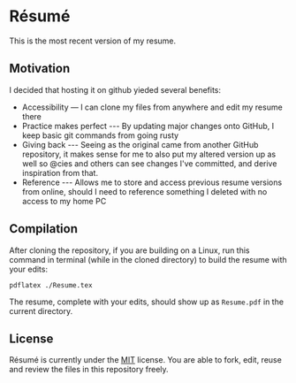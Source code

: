 # Résumé

This is the most recent version of my resume. 

## Motivation

I decided that hosting it on github yieded several benefits:

* Accessibility &mdash; I can clone my files from anywhere and edit my resume there
* Practice makes perfect --- By updating major changes onto GitHub, I keep basic git commands from going rusty
* Giving back --- Seeing as the original came from another GitHub repository, it makes sense for me to also put my altered version up as well so @cies and others can see changes I've committed, and derive inspiration from that.
* Reference --- Allows me to store and access previous resume versions from online, should I need to reference something I deleted with no access to my home PC

## Compilation

After cloning the repository, if you are building on a Linux, run this command in terminal (while in the cloned directory) to build the resume with your edits:

```pdflatex ./Resume.tex```

The resume, complete with your edits, should show up as `Resume.pdf` in the current directory.

## License

Résumé is currently under the [MIT](https://en.wikipedia.org/wiki/MIT_License) license. You are able to fork, edit, reuse and review the files in this repository freely.